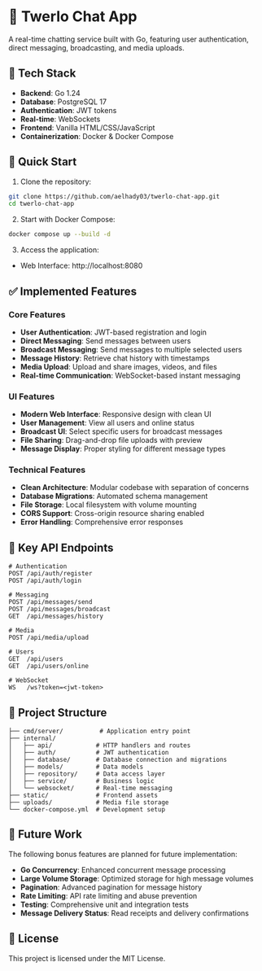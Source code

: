 # 📨 Twerlo Chat App

A real-time chatting service built with Go, featuring user authentication, direct messaging, broadcasting, and media uploads.

## 🧰 Tech Stack

- **Backend**: Go 1.24
- **Database**: PostgreSQL 17
- **Authentication**: JWT tokens
- **Real-time**: WebSockets
- **Frontend**: Vanilla HTML/CSS/JavaScript
- **Containerization**: Docker & Docker Compose

## 🚀 Quick Start

1. Clone the repository:

```bash
git clone https://github.com/aelhady03/twerlo-chat-app.git
cd twerlo-chat-app
```

2. Start with Docker Compose:

```bash
docker compose up --build -d
```

3. Access the application:

- Web Interface: http://localhost:8080

## ✅ Implemented Features

### Core Features

- **User Authentication**: JWT-based registration and login
- **Direct Messaging**: Send messages between users
- **Broadcast Messaging**: Send messages to multiple selected users
- **Message History**: Retrieve chat history with timestamps
- **Media Upload**: Upload and share images, videos, and files
- **Real-time Communication**: WebSocket-based instant messaging

### UI Features

- **Modern Web Interface**: Responsive design with clean UI
- **User Management**: View all users and online status
- **Broadcast UI**: Select specific users for broadcast messages
- **File Sharing**: Drag-and-drop file uploads with preview
- **Message Display**: Proper styling for different message types

### Technical Features

- **Clean Architecture**: Modular codebase with separation of concerns
- **Database Migrations**: Automated schema management
- **File Storage**: Local filesystem with volume mounting
- **CORS Support**: Cross-origin resource sharing enabled
- **Error Handling**: Comprehensive error responses

## 🔌 Key API Endpoints

```http
# Authentication
POST /api/auth/register
POST /api/auth/login

# Messaging
POST /api/messages/send
POST /api/messages/broadcast
GET  /api/messages/history

# Media
POST /api/media/upload

# Users
GET  /api/users
GET  /api/users/online

# WebSocket
WS   /ws?token=<jwt-token>
```

## 📁 Project Structure

```
├── cmd/server/          # Application entry point
├── internal/
│   ├── api/            # HTTP handlers and routes
│   ├── auth/           # JWT authentication
│   ├── database/       # Database connection and migrations
│   ├── models/         # Data models
│   ├── repository/     # Data access layer
│   ├── service/        # Business logic
│   └── websocket/      # Real-time messaging
├── static/             # Frontend assets
├── uploads/            # Media file storage
└── docker-compose.yml  # Development setup
```

## 🔮 Future Work

The following bonus features are planned for future implementation:

- **Go Concurrency**: Enhanced concurrent message processing
- **Large Volume Storage**: Optimized storage for high message volumes
- **Pagination**: Advanced pagination for message history
- **Rate Limiting**: API rate limiting and abuse prevention
- **Testing**: Comprehensive unit and integration tests
- **Message Delivery Status**: Read receipts and delivery confirmations

## 📝 License

This project is licensed under the MIT License.
